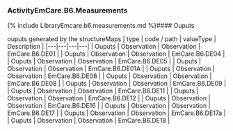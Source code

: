 ### ActivityEmCare.B6.Measurements

{% include LibraryEmcare.b6.measurements.md %}#### Ouputs

ouputs generated by the structureMaps
 | type | code / path | valueType | Description |
 |---|---|---|---|
| Ouputs | Observation | Observation | EmCare.B6.DE01 |
| Ouputs | Observation | Observation | EmCare.B6.DE04 |
| Ouputs | Observation | Observation | EmCare.B6.DE05 |
| Ouputs | Observation | Observation | EmCare.B6.DE01A |
| Ouputs | Observation | Observation | EmCare.B6.DE06 |
| Ouputs | Observation | Observation | EmCare.B6.DE08 |
| Ouputs | Observation | Observation | EmCare.B6.DE09 |
| Ouputs | Observation | Observation | EmCare.B6.DE11 |
| Ouputs | Observation | Observation | EmCare.B6.DE12 |
| Ouputs | Observation | Observation | EmCare.B6.DE16 |
| Ouputs | Observation | Observation | EmCare.B6.DE17 |
| Ouputs | Observation | Observation | EmCare.B6.DE17a |
| Ouputs | Observation | Observation | EmCare.B6.DE18 |
